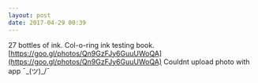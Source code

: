 ```yaml
---
layout: post
date: 2017-04-29 00:39
---
```

27 bottles of ink. Col-o-ring ink testing book. [https://goo.gl/photos/Qn9GzFJy6GuuUWoQA](https://goo.gl/photos/Qn9GzFJy6GuuUWoQA)   Couldnt upload photo with app ¯\_(ツ)_/¯ 
